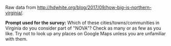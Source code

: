 Raw data from http://hdwhite.org/blog/2017/09/how-big-is-northern-virginia/.

**Prompt used for the survey:**
Which of these cities/towns/communities in Virginia do you consider part of "NOVA"?
Check as many or as few as you like. Try not to look up any places on Google Maps unless you are unfamiliar with them.
